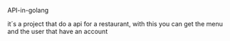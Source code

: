 API-in-golang

it´s a project that do a api for a restaurant, with this you can get the menu and the user that have an account
